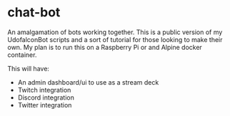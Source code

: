 # chat-bot
An amalgamation of bots working together. 
This is a public version of my UdofalconBot scripts and a sort of tutorial for those looking to make their own.
My plan is to run this on a Raspberry Pi or and Alpine docker container.

This will have:
* An admin dashboard/ui to use as a stream deck
* Twitch integration
* Discord integration
* Twitter integration
